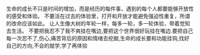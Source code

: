 生命的成长不只是时间的增加，而是经历的每件事，遇到的每个人都要能够开放性的感受和体验。
不要活在过去的体验里，打开和开放才能避免强迫性重复，所谓的改命应该如此。
让人生像大树的年轮一样，每多一轮，多一轮体验，带着觉知去生活。
不要把我忍不了我不爽挂在嘴边,要把这个世界很好玩挂在嘴边.要把自己每一次忍不了,伤心,痛苦背后的原因和情绪去挖掘,生命的成长要和功能挂钩,找好自己的方向,不会的就学,学了再体验